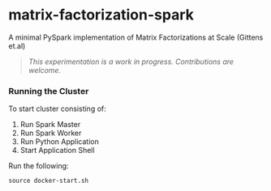 # matrix-factorization-spark
A minimal PySpark implementation of Matrix Factorizations at Scale (Gittens et.al)

> *This experimentation is a work in progress. Contributions are welcome.*

### Running the Cluster

To start cluster consisting of:

1. Run Spark Master
1. Run Spark Worker
1. Run Python Application
1. Start Application Shell

Run the following:

```
source docker-start.sh
```

<!-- TODO: Run Github action locally:

```
act
``` -->
